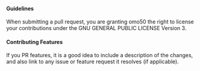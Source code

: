 #### Guidelines
When submitting a pull request, you are granting omo50 the right to license your contributions under the GNU GENERAL PUBLIC LICENSE Version 3.

#### Contributing Features
If you PR features, it is a good idea to include a description of the changes, and also link to any issue or feature request it resolves (if applicable).
